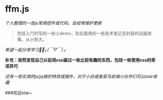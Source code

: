 # ffm.js

*个人整理的一些js常用控件或代码。会经常维护更新*

> 包括入门时写的一些小demo，到后面用的一些技术笔记及封装的动画效果。从小到大。

*希望一起分享学习👏👏╮(￣▽￣)╭*


**补充：突然发现自己以前用css画过一些比较有趣的东西，包括一些使用css的奇淫异巧**

*还有一些实用的js/jq做的特效或插件，对于小白或者菜鸟前端小伙伴们可以star收藏*


###欢迎star~